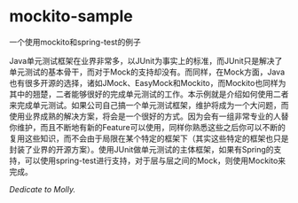 mockito-sample
==============

一个使用mockito和spring-test的例子

Java单元测试框架在业界非常多，以JUnit为事实上的标准，而JUnit只是解决了单元测试的基本骨干，而对于Mock的支持却没有。而同样，在Mock方面，Java也有很多开源的选择，诸如JMock、EasyMock和Mockito，而Mockito也同样为其中的翘楚，二者能够很好的完成单元测试的工作。本示例就是介绍如何使用二者来完成单元测试。如果公司自己搞一个单元测试框架，维护将成为一个大问题，而使用业界成熟的解决方案，将会是一个很好的方式。因为会有一组非常专业的人替你维护，而且不断地有新的Feature可以使用，同样你熟悉这些之后你可以不断的复用这些知识，而不会由于局限在某个特定的框架下（其实这些特定的框架也只是封装了业界的开源方案）。使用JUnit做单元测试的主体框架，如果有Spring的支持，可以使用spring-test进行支持，对于层与层之间的Mock，则使用Mockito来完成。

*Dedicate to Molly.*